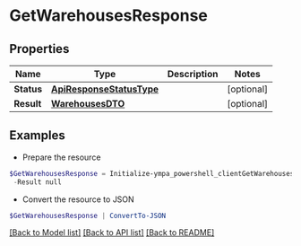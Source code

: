 # GetWarehousesResponse
## Properties

Name | Type | Description | Notes
------------ | ------------- | ------------- | -------------
**Status** | [**ApiResponseStatusType**](ApiResponseStatusType.md) |  | [optional] 
**Result** | [**WarehousesDTO**](WarehousesDTO.md) |  | [optional] 

## Examples

- Prepare the resource
```powershell
$GetWarehousesResponse = Initialize-ympa_powershell_clientGetWarehousesResponse  -Status null `
 -Result null
```

- Convert the resource to JSON
```powershell
$GetWarehousesResponse | ConvertTo-JSON
```

[[Back to Model list]](../README.md#documentation-for-models) [[Back to API list]](../README.md#documentation-for-api-endpoints) [[Back to README]](../README.md)

